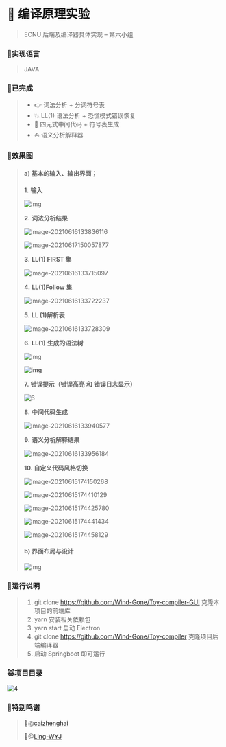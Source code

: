 # 🎁 编译原理实验

> ECNU 后端及编译器具体实现  – 第六小组

### :bear:实现语言

> JAVA

### :koala:已完成

> - 👉 词法分析 + 分词符号表
> - :boom: LL(1) 语法分析 + 恐慌模式错误恢复
> - :star2: 四元式中间代码 + 符号表生成
> - :sailboat: 语义分析解释器

### :dog:效果图

> #### a) 基本的输入、输出界面；
>
> 
>
> **1.** **输入**
>
> 
>
> ![img](Readme.assets/clip_image002.png)
>
> 
>
> **2.** **词法分析结果**
>
> 
>
> ![image-20210616133836116](Readme.assets/image-20210616133836116.png)
>
> ![image-20210617150057877](Readme.assets/image-20210617150057877.png)
>
> 
>
> **3.** **LL(1) FIRST 集**
>
> 
>
> ![image-20210616133715097](Readme.assets/image-20210616133715097.png)
>
> 
>
> **4.** **LL(1)Follow 集**
>
> 
>
> ![image-20210616133722237](Readme.assets/image-20210616133722237.png)
>
> 
>
> **5.** **LL (1)解析表**
>
> 
>
> ![image-20210616133728309](Readme.assets/image-20210616133728309.png)
>
> 
>
> **6.** **LL(1)** **生成的语法树**
>
> 
>
> ![img](Readme.assets/clip_image012.png)
>
> **![img](Readme.assets/clip_image014.jpg)**
>
> 
>
> 
>
> **7.** **错误提示（错误高亮** **和** **错误日志显示）**
>
> 
>
> ![6](Readme.assets/6.png)
>
> 
>
> **8.** **中间代码生成**
>
> 
>
> ![image-20210616133940577](Readme.assets/image-20210616133940577.png)
>
> 
>
> **9.** **语义分析解释结果**
>
> 
>
> ![image-20210616133956184](Readme.assets/image-20210616133956184.png)
>
> 
>
> **10. 自定义代码风格切换**
>
> 
>
> ![image-20210615174150268](Readme.assets/image-20210615174150268.png)
>
> ![image-20210615174410129](Readme.assets/image-20210615174410129.png)
>
> ![image-20210615174425780](Readme.assets/image-20210615174425780.png)
>
> ![image-20210615174441434](Readme.assets/image-20210615174441434.png)
>
> ![image-20210615174458129](Readme.assets/image-20210615174458129.png)
>
> 
>
> #### b) 界面布局与设计
>
> 
>
> ![img](Readme.assets/clip_image022.jpg)

### :frog:运行说明

> 1. git clone https://github.com/Wind-Gone/Toy-compiler-GUI 克隆本项目的前端库
> 2. yarn 安装相关依赖包
> 3. yarn start 启动 Electron
> 4. git clone https://github.com/Wind-Gone/Toy-compiler 克隆项目后端编译器
> 5. 启动 Springboot 即可运行

### :pouting_cat:项目目录

![4](Readme.assets/4.jpg)

### :rabbit:特别鸣谢

> :man_with_gua_pi_mao:@[caizhenghai](https://github.com/caizhenghai)
>
> :girl:@[Ling-WYJ](https://github.com/Ling-WYJ)

